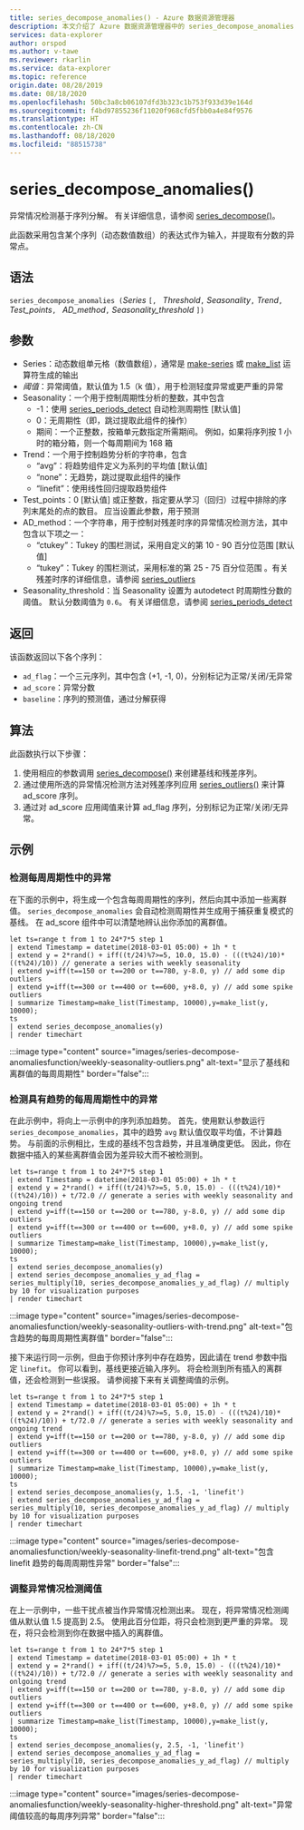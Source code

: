 ```yaml
---
title: series_decompose_anomalies() - Azure 数据资源管理器
description: 本文介绍了 Azure 数据资源管理器中的 series_decompose_anomalies()。
services: data-explorer
author: orspod
ms.author: v-tawe
ms.reviewer: rkarlin
ms.service: data-explorer
ms.topic: reference
origin.date: 08/28/2019
ms.date: 08/18/2020
ms.openlocfilehash: 50bc3a8cb06107dfd3b323c1b753f933d39e164d
ms.sourcegitcommit: f4bd97855236f11020f968cfd5fbb0a4e84f9576
ms.translationtype: HT
ms.contentlocale: zh-CN
ms.lasthandoff: 08/18/2020
ms.locfileid: "88515738"
---
```

# <a name="series_decompose_anomalies"></a>series_decompose_anomalies()

异常情况检测基于序列分解。
有关详细信息，请参阅 [series_decompose()](series-decomposefunction.md)。

此函数采用包含某个序列（动态数值数组）的表达式作为输入，并提取有分数的异常点。

## <a name="syntax"></a>语法

`series_decompose_anomalies (`*Series* `[, ` *Threshold*`,` *Seasonality*`,` *Trend*`, ` *Test_points*`, ` *AD_method*`,` *Seasonality_threshold* `])`

## <a name="arguments"></a>参数

* Series：动态数组单元格（数值数组），通常是 [make-series](make-seriesoperator.md) 或 [make_list](makelist-aggfunction.md) 运算符生成的输出
* *阈值*：异常阈值，默认值为 1.5（k 值），用于检测轻度异常或更严重的异常
* Seasonality：一个用于控制周期性分析的整数，其中包含
    * -1：使用 [series_periods_detect](series-periods-detectfunction.md) 自动检测周期性 [默认值]
    * 0：无周期性（即，跳过提取此组件的操作）
    * 期间：一个正整数，按箱单元数指定所需期间。 例如，如果将序列按 1 小时的箱分箱，则一个每周期间为 168 箱
* Trend：一个用于控制趋势分析的字符串，包含
    * “avg”：将趋势组件定义为系列的平均值 [默认值]
    * “none”：无趋势，跳过提取此组件的操作
    * “linefit”：使用线性回归提取趋势组件
* Test_points：0 [默认值] 或正整数，指定要从学习（回归）过程中排除的序列末尾处的点的数目。 应当设置此参数，用于预测
* AD_method：一个字符串，用于控制对残差时序的异常情况检测方法，其中包含以下项之一：
    * “ctukey”：Tukey 的围栏测试，采用自定义的第 10 - 90 百分位范围 [默认值]
    * “tukey”：Tukey 的围栏测试，采用标准的第 25 - 75 百分位范围 。有关残差时序的详细信息，请参阅 [series_outliers](series-outliersfunction.md)
* Seasonality_threshold：当 Seasonality 设置为 autodetect 时周期性分数的阈值。 默认分数阈值为 `0.6`。 有关详细信息，请参阅 [series_periods_detect](series-periods-detectfunction.md)

## <a name="returns"></a>返回

 该函数返回以下各个序列：

* `ad_flag`：一个三元序列，其中包含 (+1, -1, 0)，分别标记为正常/关闭/无异常
* `ad_score`：异常分数
* `baseline`：序列的预测值，通过分解获得

## <a name="the-algorithm"></a>算法

此函数执行以下步骤：
1. 使用相应的参数调用 [series_decompose()](series-decomposefunction.md) 来创建基线和残差序列。
1. 通过使用所选的异常情况检测方法对残差序列应用 [series_outliers()](series-outliersfunction.md) 来计算 ad_score 序列。
1. 通过对 ad_score 应用阈值来计算 ad_flag 序列，分别标记为正常/关闭/无异常。
 
## <a name="examples"></a>示例

### <a name="detect-anomalies-in-weekly-seasonality"></a>检测每周周期性中的异常

在下面的示例中，将生成一个包含每周周期性的序列，然后向其中添加一些离群值。 `series_decompose_anomalies` 会自动检测周期性并生成用于捕获重复模式的基线。 在 ad_score 组件中可以清楚地辨认出你添加的离群值。

<!-- csl: https://help.kusto.chinacloudapi.cn:443/Samples -->
```kusto
let ts=range t from 1 to 24*7*5 step 1 
| extend Timestamp = datetime(2018-03-01 05:00) + 1h * t 
| extend y = 2*rand() + iff((t/24)%7>=5, 10.0, 15.0) - (((t%24)/10)*((t%24)/10)) // generate a series with weekly seasonality
| extend y=iff(t==150 or t==200 or t==780, y-8.0, y) // add some dip outliers
| extend y=iff(t==300 or t==400 or t==600, y+8.0, y) // add some spike outliers
| summarize Timestamp=make_list(Timestamp, 10000),y=make_list(y, 10000);
ts 
| extend series_decompose_anomalies(y)
| render timechart  
```

:::image type="content" source="images/series-decompose-anomaliesfunction/weekly-seasonality-outliers.png" alt-text="显示了基线和离群值的每周周期性" border="false":::

### <a name="detect-anomalies-in-weekly-seasonality-with-trend"></a>检测具有趋势的每周周期性中的异常

在此示例中，将向上一示例中的序列添加趋势。 首先，使用默认参数运行 `series_decompose_anomalies`，其中的趋势 `avg` 默认值仅取平均值，不计算趋势。 与前面的示例相比，生成的基线不包含趋势，并且准确度更低。 因此，你在数据中插入的某些离群值会因为差异较大而不被检测到。

<!-- csl: https://help.kusto.chinacloudapi.cn:443/Samples -->
```kusto
let ts=range t from 1 to 24*7*5 step 1 
| extend Timestamp = datetime(2018-03-01 05:00) + 1h * t 
| extend y = 2*rand() + iff((t/24)%7>=5, 5.0, 15.0) - (((t%24)/10)*((t%24)/10)) + t/72.0 // generate a series with weekly seasonality and ongoing trend
| extend y=iff(t==150 or t==200 or t==780, y-8.0, y) // add some dip outliers
| extend y=iff(t==300 or t==400 or t==600, y+8.0, y) // add some spike outliers
| summarize Timestamp=make_list(Timestamp, 10000),y=make_list(y, 10000);
ts 
| extend series_decompose_anomalies(y)
| extend series_decompose_anomalies_y_ad_flag = 
series_multiply(10, series_decompose_anomalies_y_ad_flag) // multiply by 10 for visualization purposes
| render timechart
```

:::image type="content" source="images/series-decompose-anomaliesfunction/weekly-seasonality-outliers-with-trend.png" alt-text="包含趋势的每周周期性离群值" border="false":::

接下来运行同一示例，但由于你预计序列中存在趋势，因此请在 trend 参数中指定 `linefit`。 你可以看到，基线更接近输入序列。 将会检测到所有插入的离群值，还会检测到一些误报。 请参阅接下来有关调整阈值的示例。

<!-- csl: https://help.kusto.chinacloudapi.cn:443/Samples -->
```kusto
let ts=range t from 1 to 24*7*5 step 1 
| extend Timestamp = datetime(2018-03-01 05:00) + 1h * t 
| extend y = 2*rand() + iff((t/24)%7>=5, 5.0, 15.0) - (((t%24)/10)*((t%24)/10)) + t/72.0 // generate a series with weekly seasonality and ongoing trend
| extend y=iff(t==150 or t==200 or t==780, y-8.0, y) // add some dip outliers
| extend y=iff(t==300 or t==400 or t==600, y+8.0, y) // add some spike outliers
| summarize Timestamp=make_list(Timestamp, 10000),y=make_list(y, 10000);
ts 
| extend series_decompose_anomalies(y, 1.5, -1, 'linefit')
| extend series_decompose_anomalies_y_ad_flag = 
series_multiply(10, series_decompose_anomalies_y_ad_flag) // multiply by 10 for visualization purposes
| render timechart  
```

:::image type="content" source="images/series-decompose-anomaliesfunction/weekly-seasonality-linefit-trend.png" alt-text="包含 linefit 趋势的每周周期性异常" border="false":::

### <a name="tweak-the-anomaly-detection-threshold"></a>调整异常情况检测阈值

在上一示例中，一些干扰点被当作异常情况检测出来。 现在，将异常情况检测阈值从默认值 1.5 提高到 2.5。 使用此百分位距，将只会检测到更严重的异常。 现在，将只会检测到你在数据中插入的离群值。

<!-- csl: https://help.kusto.chinacloudapi.cn:443/Samples -->
```kusto
let ts=range t from 1 to 24*7*5 step 1 
| extend Timestamp = datetime(2018-03-01 05:00) + 1h * t 
| extend y = 2*rand() + iff((t/24)%7>=5, 5.0, 15.0) - (((t%24)/10)*((t%24)/10)) + t/72.0 // generate a series with weekly seasonality and onlgoing trend
| extend y=iff(t==150 or t==200 or t==780, y-8.0, y) // add some dip outliers
| extend y=iff(t==300 or t==400 or t==600, y+8.0, y) // add some spike outliers
| summarize Timestamp=make_list(Timestamp, 10000),y=make_list(y, 10000);
ts 
| extend series_decompose_anomalies(y, 2.5, -1, 'linefit')
| extend series_decompose_anomalies_y_ad_flag = 
series_multiply(10, series_decompose_anomalies_y_ad_flag) // multiply by 10 for visualization purposes
| render timechart  
```

:::image type="content" source="images/series-decompose-anomaliesfunction/weekly-seasonality-higher-threshold.png" alt-text="异常阈值较高的每周序列异常" border="false":::
